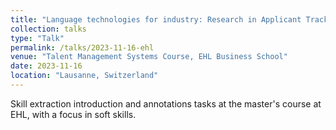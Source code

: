 ```yaml
---
title: "Language technologies for industry: Research in Applicant Tracking Systems"
collection: talks
type: "Talk"
permalink: /talks/2023-11-16-ehl
venue: "Talent Management Systems Course, EHL Business School"
date: 2023-11-16
location: "Lausanne, Switzerland"
---
```


Skill extraction introduction and annotations tasks at the master&apos;s course at EHL, with a focus in soft skills.
